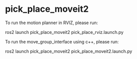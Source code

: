 # pick_place_moveit2

To run the motion planner in RVIZ, please run:

  ros2 launch pick_place_moveit2 pick_place_rviz.launch.py

To run the move_group_interface using c++, please run:

  ros2 launch pick_place_moveit2 pick_place_moveit2.launch.py 
  
